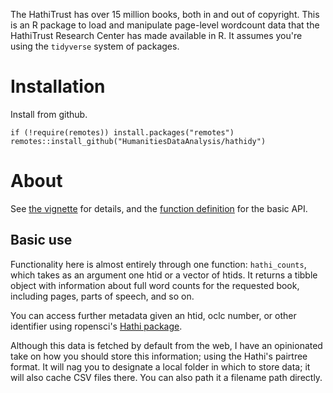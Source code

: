 The HathiTrust has over 15 million books, both in and out of copyright. This is an R package to load and manipulate page-level wordcount data that the HathiTrust Research Center has made available in R. It assumes you're using the `tidyverse` system of packages.


# Installation

Install from github.

```{r}
if (!require(remotes)) install.packages("remotes")
remotes::install_github("HumanitiesDataAnalysis/hathidy")
```

# About

See [the vignette](https://humanitiesdataanalysis.github.io/hathidy/articles/Hathidy.html) for details, and the [function definition](https://humanitiesdataanalysis.github.io/hathidy/reference/hathi_counts.html) for the basic API.

## Basic use

Functionality here is almost entirely through one function: `hathi_counts`, 
which takes as an argument one htid or a vector of htids. It returns a tibble object with 
information about full word counts for the requested book, including pages, parts of speech, and so on.

You can access further metadata given an htid, oclc number, or other identifier using ropensci's [Hathi package](https://github.com/ropensci/hathi).

Although this data is fetched by default from the web, I have an opinionated take on how you should store this information; using the Hathi's pairtree format. It will nag you
to designate a local folder in which to store data; it will also cache CSV files there. You can also path it a filename path directly.

```{r}

```
